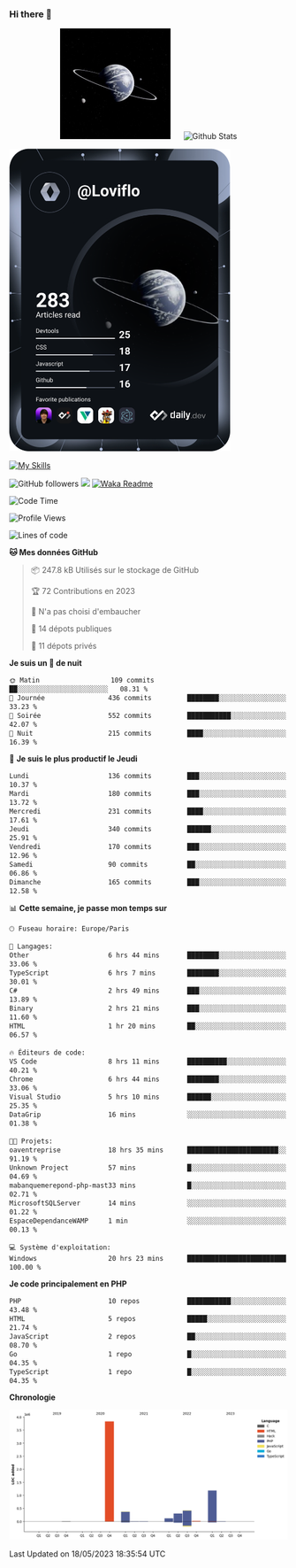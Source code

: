 ### Hi there 👋

<p align="center">
  <img src="https://github.com/Loviflo/Loviflo/blob/main/img/portrait.jpg" alt="Loviflo" height="200" style="margin-right: 20px"/>
  <img src="https://github-readme-stats.vercel.app/api?username=Loviflo&show_icons=true&theme=graywhite" alt="Github Stats" />
</p>

<a href="https://app.daily.dev/loviflo"><img src="https://github.com/loviflo/loviflo/blob/main/devcard.svg" width="400" alt="Loviflo's Dev Card"/></a>


[![My Skills](https://skillicons.dev/icons?i=php,laravel,symfony,mysql,js,ts,html,css,sass,angular,docker,webpack,vscode,figma,git,github,gitlab)](https://skillicons.dev)


![GitHub followers](https://img.shields.io/github/followers/Loviflo?label=Follow&style=social)
![](https://visitor-badge.glitch.me/badge?page_id=Loviflo.Loviflo)
[![Waka Readme](https://github.com/Loviflo/Loviflo/actions/workflows/update-stats.yml/badge.svg)](https://github.com/Loviflo/Loviflo/actions/workflows/update-stats.yml)

<!--START_SECTION:waka-->
![Code Time](http://img.shields.io/badge/Code%20Time-1%2C161%20hrs%2043%20mins-blue)

![Profile Views](http://img.shields.io/badge/Vues%20du%20profil-0-blue)

![Lines of code](https://img.shields.io/badge/Depuis%20Hello%20World%2C%20j%27ai%20%C3%A9crit-6.2%20million%20Lignes%20de%20code-blue)

**🐱 Mes données GitHub** 

> 📦 247.8 kB Utilisés sur le stockage de GitHub 
 > 
> 🏆 72 Contributions en 2023
 > 
> 🚫 N'a pas choisi d'embaucher
 > 
> 📜 14 dépots publiques 
 > 
> 🔑 11 dépots privés 
 > 
**Je suis un 🦉 de nuit** 

```text
🌞 Matin                  109 commits         ██░░░░░░░░░░░░░░░░░░░░░░░   08.31 % 
🌆 Journée                436 commits         ████████░░░░░░░░░░░░░░░░░   33.23 % 
🌃 Soirée                 552 commits         ███████████░░░░░░░░░░░░░░   42.07 % 
🌙 Nuit                   215 commits         ████░░░░░░░░░░░░░░░░░░░░░   16.39 % 
```
📅 **Je suis le plus productif le Jeudi** 

```text
Lundi                    136 commits         ███░░░░░░░░░░░░░░░░░░░░░░   10.37 % 
Mardi                    180 commits         ███░░░░░░░░░░░░░░░░░░░░░░   13.72 % 
Mercredi                 231 commits         ████░░░░░░░░░░░░░░░░░░░░░   17.61 % 
Jeudi                    340 commits         ██████░░░░░░░░░░░░░░░░░░░   25.91 % 
Vendredi                 170 commits         ███░░░░░░░░░░░░░░░░░░░░░░   12.96 % 
Samedi                   90 commits          ██░░░░░░░░░░░░░░░░░░░░░░░   06.86 % 
Dimanche                 165 commits         ███░░░░░░░░░░░░░░░░░░░░░░   12.58 % 
```


📊 **Cette semaine, je passe mon temps sur** 

```text
🕑︎ Fuseau horaire: Europe/Paris

💬 Langages: 
Other                    6 hrs 44 mins       ████████░░░░░░░░░░░░░░░░░   33.06 % 
TypeScript               6 hrs 7 mins        ████████░░░░░░░░░░░░░░░░░   30.01 % 
C#                       2 hrs 49 mins       ███░░░░░░░░░░░░░░░░░░░░░░   13.89 % 
Binary                   2 hrs 21 mins       ███░░░░░░░░░░░░░░░░░░░░░░   11.60 % 
HTML                     1 hr 20 mins        ██░░░░░░░░░░░░░░░░░░░░░░░   06.57 % 

🔥 Éditeurs de code: 
VS Code                  8 hrs 11 mins       ██████████░░░░░░░░░░░░░░░   40.21 % 
Chrome                   6 hrs 44 mins       ████████░░░░░░░░░░░░░░░░░   33.06 % 
Visual Studio            5 hrs 10 mins       ██████░░░░░░░░░░░░░░░░░░░   25.35 % 
DataGrip                 16 mins             ░░░░░░░░░░░░░░░░░░░░░░░░░   01.38 % 

🐱‍💻 Projets: 
oaventreprise            18 hrs 35 mins      ███████████████████████░░   91.19 % 
Unknown Project          57 mins             █░░░░░░░░░░░░░░░░░░░░░░░░   04.69 % 
mabanquemerepond-php-mast33 mins             █░░░░░░░░░░░░░░░░░░░░░░░░   02.71 % 
MicrosoftSQLServer       14 mins             ░░░░░░░░░░░░░░░░░░░░░░░░░   01.22 % 
EspaceDependanceWAMP     1 min               ░░░░░░░░░░░░░░░░░░░░░░░░░   00.13 % 

💻 Système d'exploitation: 
Windows                  20 hrs 23 mins      █████████████████████████   100.00 % 
```

**Je code principalement en PHP** 

```text
PHP                      10 repos            ███████████░░░░░░░░░░░░░░   43.48 % 
HTML                     5 repos             █████░░░░░░░░░░░░░░░░░░░░   21.74 % 
JavaScript               2 repos             ██░░░░░░░░░░░░░░░░░░░░░░░   08.70 % 
Go                       1 repo              █░░░░░░░░░░░░░░░░░░░░░░░░   04.35 % 
TypeScript               1 repo              █░░░░░░░░░░░░░░░░░░░░░░░░   04.35 % 
```



**Chronologie**

![Lines of Code chart](https://raw.githubusercontent.com/Loviflo/Loviflo/main/assets/bar_graph.png)


 Last Updated on 18/05/2023 18:35:54 UTC
<!--END_SECTION:waka-->
